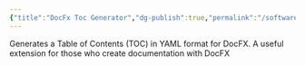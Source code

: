```yaml
---
{"title":"DocFx Toc Generator","dg-publish":true,"permalink":"/software/doc-fx-toc-generator/","dgPassFrontmatter":true}
---
```



Generates a Table of Contents (TOC) in YAML format for DocFX. A useful extension for those who create documentation with DocFX
